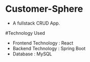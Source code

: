 # Customer-Sphere

- A fullstack CRUD App.

#Technology Used

- Frontend Technology : React
- Backend Technology : Spring Boot
- Database : MySQL
